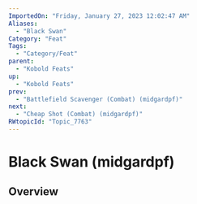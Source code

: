 ```yaml
---
ImportedOn: "Friday, January 27, 2023 12:02:47 AM"
Aliases:
  - "Black Swan"
Category: "Feat"
Tags:
  - "Category/Feat"
parent:
  - "Kobold Feats"
up:
  - "Kobold Feats"
prev:
  - "Battlefield Scavenger (Combat) (midgardpf)"
next:
  - "Cheap Shot (Combat) (midgardpf)"
RWtopicId: "Topic_7763"
---
```

# Black Swan (midgardpf)
## Overview
